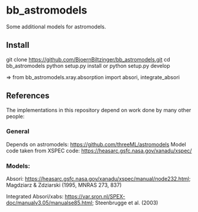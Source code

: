 # bb_astromodels

Some additional models for astromodels.

## Install

git clone https://github.com/BjoernBiltzinger/bb_astromodels.git
cd bb_astromodels
python setup.py install or python setup.py develop

=> from bb_astromodels.xray.absorption import absori, integrate_absori

## References

The implementations in this repository depend on work done by many other people:

### General

Depends on astromodels: https://github.com/threeML/astromodels
Model code taken from XSPEC code: https://heasarc.gsfc.nasa.gov/xanadu/xspec/

### Models:

Absori: https://heasarc.gsfc.nasa.gov/xanadu/xspec/manual/node232.html; Magdziarz & Zdziarski (1995, MNRAS 273, 837)

Integrated Absori/xabs: https://var.sron.nl/SPEX-doc/manualv3.05/manualse85.html; Steenbrugge et al. (2003)


